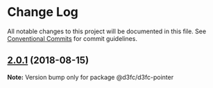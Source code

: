 # Change Log

All notable changes to this project will be documented in this file.
See [Conventional Commits](https://conventionalcommits.org) for commit guidelines.

<a name="2.0.1"></a>
## [2.0.1](https://github.com/d3fc/d3fc-pointer/compare/@d3fc/d3fc-pointer@2.0.0...@d3fc/d3fc-pointer@2.0.1) (2018-08-15)




**Note:** Version bump only for package @d3fc/d3fc-pointer
